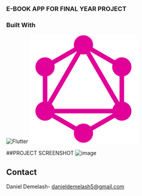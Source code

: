 <br />
<div align="left">
  <h3 align="left">E-BOOK APP FOR FINAL YEAR PROJECT</h3>

### Built With

<img alt="Flutter" src="https://storage.googleapis.com/cms-storage-bucket/c823e53b3a1a7b0d36a9.png">
<img alt="GraphQL" src="https://raw.githubusercontent.com/github/explore/e65ef46ef3e7bc457c93622f6a89fe8d3fd131d5/topics/graphql/graphql.png">

<!-- PROJECT SCREENSHOT -->
##PROJECT SCREENSHOT
![image](SCREENSHOT/Screenshot_1.png)


<!-- CONTACT -->
## Contact

Daniel Demelash-  danieldemelash5@gmail.com

